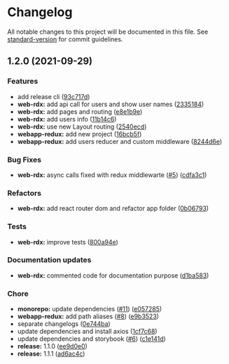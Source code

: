 # Changelog

All notable changes to this project will be documented in this file. See [standard-version](https://github.com/conventional-changelog/standard-version) for commit guidelines.

## 1.2.0 (2021-09-29)


### Features

* add release cli ([93c717d](https://github.com/sauldeleon/monorepo-starter/commit/93c717dfebd33271792d8c65e97bb0db71cb92e4))
* **web-rdx:** add api call for users and show user names ([2335184](https://github.com/sauldeleon/monorepo-starter/commit/233518427353cb332211ab6b4f7882b70e441e4e))
* **web-rdx:** add pages and routing ([e8e1b9e](https://github.com/sauldeleon/monorepo-starter/commit/e8e1b9e67d8752bc6ee15f61280034bb947d9c82))
* **web-rdx:** add users info ([11b14c6](https://github.com/sauldeleon/monorepo-starter/commit/11b14c69cff259b64c8308b2629cf50c2813e30c))
* **web-rdx:** use new Layout routing ([2540ecd](https://github.com/sauldeleon/monorepo-starter/commit/2540ecd8622be0d16102c0328a7422bfbfe05a61))
* **webapp-redux:** add new project ([16bcb5f](https://github.com/sauldeleon/monorepo-starter/commit/16bcb5f203e5a67a4419a883399ed1127a602934))
* **webapp-redux:** add users reducer and custom middleware ([8244d6e](https://github.com/sauldeleon/monorepo-starter/commit/8244d6e0a5c0af7ed8ea0a6924955c360942acd0))


### Bug Fixes

* **web-rdx:** async calls fixed with redux middlewarte ([#5](https://github.com/sauldeleon/monorepo-starter/issues/5)) ([cdfa3c1](https://github.com/sauldeleon/monorepo-starter/commit/cdfa3c1a1f44ab02a73cf3b3568278b5cab59279))


### Refactors

* **web-rdx:** add react router dom and refactor app folder ([0b06793](https://github.com/sauldeleon/monorepo-starter/commit/0b0679368c84e584a1ca4774f54ff51cf1b65dec))


### Tests

* **web-rdx:** improve tests ([800a94e](https://github.com/sauldeleon/monorepo-starter/commit/800a94e51ba3538a03fadcb3008452cbb09a4a36))


### Documentation updates

* **web-rdx:** commented code for documentation purpose ([d1ba583](https://github.com/sauldeleon/monorepo-starter/commit/d1ba583358134183ea6575b7da63a0b7b175f381))


### Chore

* **monorepo:** update dependencies ([#11](https://github.com/sauldeleon/monorepo-starter/issues/11)) ([e057285](https://github.com/sauldeleon/monorepo-starter/commit/e057285aa42f944a8c9579e5ed3e78fd552f3f4f))
* **webapp-redux:** add path aliases ([#8](https://github.com/sauldeleon/monorepo-starter/issues/8)) ([e9b3523](https://github.com/sauldeleon/monorepo-starter/commit/e9b3523cca335c3922855fcb7e4d2443cce0e11e))
* separate changelogs ([0e744ba](https://github.com/sauldeleon/monorepo-starter/commit/0e744ba49d7ee15067a3d8057ce2aa80980123cd))
* update dependencies and install axios ([1cf7c68](https://github.com/sauldeleon/monorepo-starter/commit/1cf7c6878b65313e9c35569f5776ffdb05edb0a2))
* update dependencies and storybook ([#6](https://github.com/sauldeleon/monorepo-starter/issues/6)) ([c1e141d](https://github.com/sauldeleon/monorepo-starter/commit/c1e141d49b4301ab0f298aab30e58d0f5fee3285))
* **release:** 1.1.0 ([ee9d0e0](https://github.com/sauldeleon/monorepo-starter/commit/ee9d0e0a8153afc151d0c346937f78685a331c6d))
* **release:** 1.1.1 ([ad6ac4c](https://github.com/sauldeleon/monorepo-starter/commit/ad6ac4cbe821f0651360ae17f7dacefc4bd65185))
